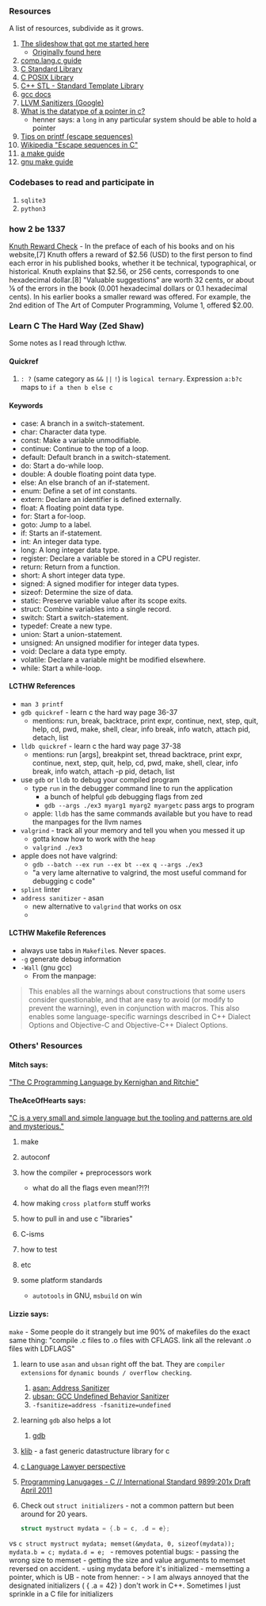


### Resources

A list of resources, subdivide as it grows.

1. [The slideshow that got me started here](http://charliethe.ninja/2015/05/29/intro_to_c.html)
    - [Originally found here](https://news.ycombinator.com/item?id=9635230)
2. [comp.lang.c guide](http://www.c-faq.com/)
3. [C Standard Library](http://en.wikipedia.org/wiki/C_standard_library)
4. [C POSIX Library](http://en.wikipedia.org/wiki/C_POSIX_library)
5. [C++ STL - Standard Template Library](http://en.wikipedia.org/wiki/Standard_Template_Library)
6. [gcc docs](https://gcc.gnu.org/onlinedocs/gcc/)
7. [LLVM Sanitizers (Google)](https://github.com/google/sanitizers)
8. [What is the datatype of a pointer in c?](http://stackoverflow.com/questions/3976326/what-is-the-datatype-of-pointer-in-c)
    - henner says: a `long` in any particular system should be able to hold a pointer
9. [Tips on printf (escape sequences)](http://web.mit.edu/10.001/Web/Course_Notes/c_Notes/tips_printf.html)
10. [Wikipedia "Escape sequences in C"](https://en.wikipedia.org/wiki/Escape_sequences_in_C)
11. [a make guide](http://mrbook.org/blog/tutorials/make/)
12. [gnu make guide](https://www.gnu.org/software/make/manual/make.html)


### Codebases to read and participate in

1. `sqlite3`
2. `python3`



### how 2 be 1337

[Knuth Reward Check](https://en.wikipedia.org/wiki/Knuth_reward_check) - In the preface of each of his books and on his website,[7] Knuth offers a reward of $2.56 (USD) to the first person to find each error in his published books, whether it be technical, typographical, or historical. Knuth explains that $2.56, or 256 cents, corresponds to one hexadecimal dollar.[8] "Valuable suggestions" are worth 32 cents, or about  1⁄8 of the errors in the book (0.001 hexadecimal dollars or 0.1 hexadecimal cents). In his earlier books a smaller reward was offered. For example, the 2nd edition of The Art of Computer Programming, Volume 1, offered $2.00.


### Learn C The Hard Way (Zed Shaw)

Some notes as I read through lcthw.


#### Quickref

1. `: ?` (same category as `&&` `||` `!`) is `logical ternary`. Expression `a:b?c` maps to `if a then b else c`


#### Keywords

- case: A branch in a switch-statement.
- char: Character data type.
- const: Make a variable unmodifiable.
- continue: Continue to the top of a loop.
- default: Default branch in a switch-statement.
- do: Start a do-while loop.
- double: A double floating point data type.
- else: An else branch of an if-statement.
- enum: Define a set of int constants.
- extern: Declare an identifier is defined externally.
- float: A floating point data type.
- for: Start a for-loop.
- goto: Jump to a label.
- if: Starts an if-statement.
- int: An integer data type.
- long: A long integer data type.
- register: Declare a variable be stored in a CPU register.
- return: Return from a function.
- short: A short integer data type.
- signed: A signed modifier for integer data types.
- sizeof: Determine the size of data.
- static: Preserve variable value after its scope exits.
- struct: Combine variables into a single record.
- switch: Start a switch-statement.
- typedef: Create a new type.
- union: Start a union-statement.
- unsigned: An unsigned modifier for integer data types.
- void: Declare a data type empty.
- volatile: Declare a variable might be modified elsewhere.
- while: Start a while-loop.


#### LCTHW References

- `man 3 printf`
- `gdb quickref` - learn c the hard way page 36-37
    - mentions: run, break, backtrace, print expr, continue, next, step, quit, help, cd, pwd, make, shell, clear, info break, info watch, attach pid, detach, list
- `lldb quickref` - learn c the hard way page 37-38
    - mentions: run [args], breakpint set, thread backtrace, print expr, continue, next, step, quit, help, cd, pwd, make, shell, clear, info break, info watch, attach -p pid, detach, list
- use `gdb` or `lldb` to debug your compiled program
    - type `run` in the debugger command line to run the application
        - a bunch of helpful `gdb` debugging flags from zed
        - `gdb --args ./ex3 myarg1 myarg2 myargetc` pass args to program
    - apple: `lldb` has the same commands available but you have to read the manpages for the llvm names
- `valgrind` - track all your memory and tell you when you messed it up
    - gotta know how to work with the `heap`
    - `valgrind ./ex3`
- apple does not have valgrind:
    - `gdb --batch --ex run --ex bt --ex q --args ./ex3`
    - "a very lame alternative to valgrind, the most useful command for debugging c code"
- `splint` linter
- `address sanitizer` - asan
    - new alternative to `valgrind` that works on osx
    -

#### LCTHW Makefile References
- always use tabs in `Makefile`s. Never spaces.
- `-g` generate debug information
- `-Wall` (gnu gcc)
    - From the manpage:   

>This enables all the warnings about constructions that some users consider questionable, and that are easy to avoid (or modify to prevent the warning), even in conjunction with macros.  This also enables some language-specific warnings described in C++ Dialect Options and Objective-C and Objective-C++ Dialect Options.


### Others' Resources

#### Mitch says: 

["The C Programming Language by Kernighan and Ritchie"](https://library.noisebridge.net/detail/627/)

#### TheAceOfHearts says: 

["C is a very small and simple language but the tooling and patterns are old and mysterious."](https://news.ycombinator.com/item?id=9635230)

1. make
2. autoconf
3. how the compiler + preprocessors work
    - what do all the flags even mean!?!?!
4. how making `cross platform` stuff works
5. how to pull in and use c "libraries"
6. C-isms
7. how to test
8. etc

1. some platform standards
    - `autotools` in GNU, `msbuild` on win


#### Lizzie says:

`make` - Some people do it strangely but ime 90% of makefiles do the exact same thing: "compile .c files to .o files with CFLAGS. link all the relevant .o files with LDFLAGS"

1. learn to use `asan` and `ubsan` right off the bat. They are `compiler extensions` for `dynamic bounds / overflow checking`.
    1. [asan: Address Sanitizer]()
    2. [ubsan: GCC Undefined Behavior Sanitizer]()
    3. `-fsanitize=address -fsanitize=undefined`

2. learning `gdb` also helps a lot
    1. [gdb]()

3. [klib](https://github.com/attractivechaos/klib) - a fast generic datastructure library for c

4. [c Language Lawyer perspective](http://c-faq.com/)

5. [Programming Lanugages - C  // International Standard 9899:201x Draft April 2011](http://www.open-std.org/jtc1/sc22/wg14/www/docs/n1570.pdf)

6. Check out `struct initializers` - not a common pattern but been around for 20 years. 

    ```c
    struct mystruct mydata = {.b = c, .d = e};
    ```
vs
    ```c
    struct mystruct mydata;
    memset(&mydata, 0, sizeof(mydata));
    mydata.b = c;
    mydata.d = e;
    ```
    - removes potential bugs:
        - passing the wrong size to memset
        - getting the size and value arguments to memset reversed on accident.
        - using mydata before it's initialized
        - memsetting a pointer, which is UB
    - note from henner:
        - > I am always annoyed that the designated initializers ( { .a = 42} ) don't work in C++. Sometimes I just sprinkle in a C file for initializers

